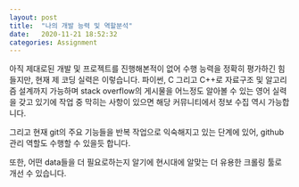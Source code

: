 ```yaml
---
layout: post
title:  "나의 개발 능력 및 역할분석"
date:   2020-11-21 18:52:32
categories: Assignment
---
```

아직 제대로된 개발 및 프로젝트를 진행해본적이 없어 수행 능력을 정확히 평가하긴 힘들지만, 현재 제 코딩 실력은 이렇습니다.
파이썬, C 그리고 C++로 자료구조 및 알고리즘 설계까지 가능하며 stack overflow의 게시물을 어느정도 알아볼 수 있는 
영어 실력을 갖고 있기에 작업 중 막히는 사항이 있으면 해당 커뮤니티에서 정보 수집 역시 가능합니다.

그리고 현재 git의 주요 기능들을 반복 작업으로 익숙해지고 있는 단계에 있어, github 관리 역할도 수행할 수 있을듯 합니다.

또한, 어떤 data들을 더 필요로하는지 알기에 현시대에 알맞는 더 유용한 크롤링 툴로 개선 수 있습니다.
